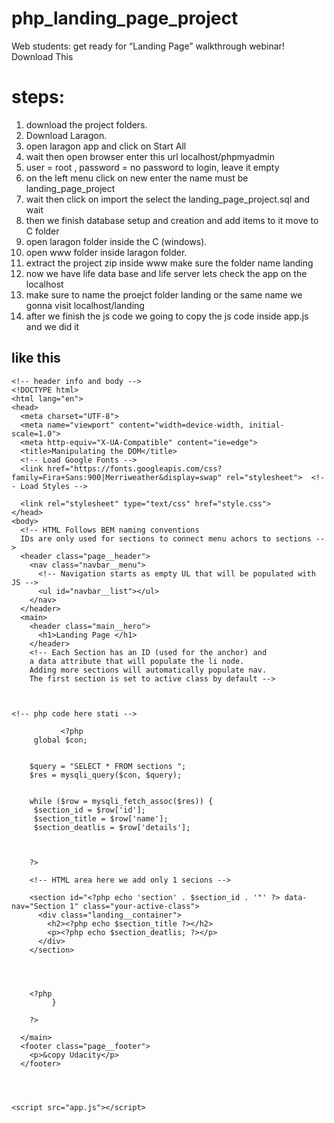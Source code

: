 # php_landing_page_project
Web students: get ready for “Landing Page” walkthrough webinar! Download This 


# steps:
1. download the project folders.
2. Download Laragon.
3. open laragon app and click on Start All
4. wait then open browser enter this url localhost/phpmyadmin
5. user = root , password =  no password to login, leave it empty
6. on the left menu click on new enter the name must be landing_page_project
7. wait then click on import the select the landing_page_project.sql and wait
8. then we finish database setup and creation and add items to it move to C folder
8. open laragon folder inside the C (windows).
9. open www folder inside laragon folder.
10. extract the project zip inside www make sure the folder name landing
11. now we have life data base and life server lets check the app on the localhost
12. make sure to name the proejct folder landing or the same name we gonna visit localhost/landing
13. after we finish the js code we going to copy the js code inside app.js and we did it



## like this

```
<!-- header info and body -->
<!DOCTYPE html>
<html lang="en">
<head>
  <meta charset="UTF-8">
  <meta name="viewport" content="width=device-width, initial-scale=1.0">
  <meta http-equiv="X-UA-Compatible" content="ie=edge">
  <title>Manipulating the DOM</title>
  <!-- Load Google Fonts -->
  <link href="https://fonts.googleapis.com/css?family=Fira+Sans:900|Merriweather&display=swap" rel="stylesheet">  <!-- Load Styles -->

  <link rel="stylesheet" type="text/css" href="style.css">
</head>
<body>
  <!-- HTML Follows BEM naming conventions 
  IDs are only used for sections to connect menu achors to sections -->
  <header class="page__header">
    <nav class="navbar__menu">
      <!-- Navigation starts as empty UL that will be populated with JS -->
      <ul id="navbar__list"></ul>
    </nav>
  </header>
  <main>
    <header class="main__hero">
      <h1>Landing Page </h1>
    </header>
    <!-- Each Section has an ID (used for the anchor) and 
    a data attribute that will populate the li node.
    Adding more sections will automatically populate nav.
    The first section is set to active class by default -->
    

	 
<!-- php code here stati -->
	   
	       <?php 
	 global $con;
	 
	 
	$query = "SELECT * FROM sections ";
    $res = mysqli_query($con, $query);


    while ($row = mysqli_fetch_assoc($res)) {
	 $section_id = $row['id'];
	 $section_title = $row['name'];
	 $section_deatlis = $row['details'];


    
    ?>
    
    <!-- HTML area here we add only 1 secions -->
    
    <section id="<?php echo 'section' . $section_id . '"' ?> data-nav="Section 1" class="your-active-class">
      <div class="landing__container">
        <h2><?php echo $section_title ?></h2>
        <p><?php echo $section_deatlis; ?></p>
      </div>
    </section>
    
    
    
    
    <?php      
         }
    
    ?>
   
  </main>
  <footer class="page__footer">
    <p>&copy Udacity</p>
  </footer>
  

  

<script src="app.js"></script>
```


